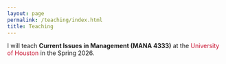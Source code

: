 ```yaml
---
layout: page
permalink: /teaching/index.html
title: Teaching
---
```

I will teach **Current Issues in Management (MANA 4333)** at the <span style="color:#C8102E">University of Houston</span> in the Spring 2026.
